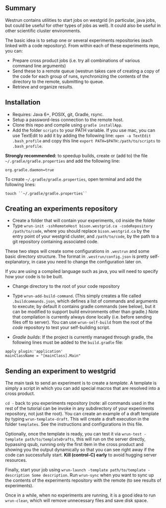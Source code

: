 Summary
-------

Westrun contains utilities to start jobs on westgrid (in particular, java jobs, but could be useful for other types of jobs as well). It could also be useful in other 
scientific cluster environments.

The basic idea is to setup one or several experiments repositories (each linked with a
code repository). From within each of these experiments repo, you can:

- Prepare cross product jobs (i.e. try all combinations of various command line arguments)
- Send these to a remote queue (westrun takes care of creating a copy of the code for each group of runs, synchronizing the contents of the directory to the remote, submitting to queue.
- Retrieve and organize results.

Installation
------------

- Requires: Java 6+, POSIX, git, Gradle, rsync.
- Setup a password-less connection to the remote host.
- Clone this repo and compile using ``gradle installApp``.
- Add the folder ``scripts`` to your PATH variable. If you use mac, you can use TextEdit to add it by adding the following line:
  ``open -a TextEdit .bash_profile`` and copy this line ``export PATH=$PATH:/path/to/scripts`` to ``.bash_profile``.


**Strongly recommended:** to speedup builds, create or (add to)  the file ``~/.gradle/gradle.properties`` and add the following line: 
```
org.gradle.daemon=true
```
To create ``~/.gradle/gradle.properties``, open terminal and add the following lines:
```
touch ``~/.gradle/gradle.properties``
```


Creating an experiments repository
--------

- Create a folder that will contain your experiments, cd inside the folder
- Type ``wrun-init -sshRemoteHost bison.westgrid.ca -codeRepository /path/to/code``, where you should replace ``bison.westgrid.ca`` by the entry point of your westgrid cluster, and ``/path/to/code``, by the path to a git repository containing associated code.

These two steps will create some configurations in ``.westrun`` and some basic directory structure. The format in ``.westrun/config.json`` is pretty self-explanatory, in case you need to change the configuration later on.

If you are using a compiled language such as java, you will need to specify how your code is to be built. 

- Change directory to the root of your code repository
- Type ``wrun-add-build-command``. (This simply creates a file called ``.buildcommands.json``, which defines a list of commands and arguments to execute; by default it contains gradle commands (see below), but it can be modified to support build environments other than gradle.) Note that compilation is currently always done locally (i.e. before sending files off to server). You can use ``wrun-self-build`` from the root of the *code* repository to test your self-building script.

- *Gradle builds*: If the project is currently managed through gradle, the following lines must be added to the ```build.gradle``` file: 

```
apply plugin:'application'
mainClassName = "[mainClass].Main"
```

Sending an experiment to westgrid
----------

The main task to send an experiment is to create a *template*. A template is simply a script in which you can add special macros that are resolved into a cross product. 

``cd -`` back to you experiments repository (note: all commands used in the rest of the tutorial can be invoke in any subdirectory of your experiments repository, not just the root). You can create an example of a draft template by typing ``wrun-template-draft``. This will create a draft execution in the folder ``templates``. See the instructions and configurations in this file.

Optionally, once the template is ready, you can test it via ``wrun-test -template path/to/templateDrafts``, this will run on the server directly, bypassing qsub, running only the first item in the cross product and showing you the output dynamically so that you can see right away if the code can successfully start. **Kill (control-C) early** to avoid hugging server resources.

Finally, start your job using ``wrun-launch -template path/to/template -description Some description``. Run ``wrun-sync`` when you want to sync up the contents of the experiments repository with the remote (to see results of experiments).

Once in a while, when no experiments are running, it is a good idea to run ``wrun-clean``, which will remove unnecessary files and save disk space.
